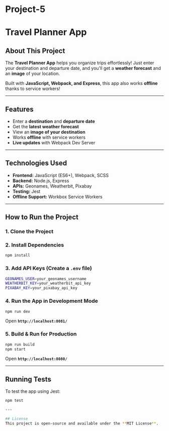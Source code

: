 # Project-5
# Travel Planner App

## About This Project
The **Travel Planner App** helps you organize trips effortlessly! Just enter your destination and departure date, and you'll get a **weather forecast** and an **image** of your location. 

Built with **JavaScript, Webpack, and Express**, this app also works **offline** thanks to service workers!

---

## Features
- Enter a **destination** and **departure date**
- Get the **latest weather forecast**
- View an **image of your destination**
- Works **offline** with service workers
- **Live updates** with Webpack Dev Server

---

## Technologies Used
- **Frontend:** JavaScript (ES6+), Webpack, SCSS
- **Backend:** Node.js, Express
- **APIs:** Geonames, Weatherbit, Pixabay
- **Testing:** Jest
- **Offline Support:** Workbox Service Workers

---

## How to Run the Project
### 1. Clone the Project

### 2. Install Dependencies
```sh
npm install
```

### 3. Add API Keys (Create a `.env` file)
```sh
GEONAMES_USER=your_geonames_username
WEATHERBIT_KEY=your_weatherbit_api_key
PIXABAY_KEY=your_pixabay_api_key
```

### 4. Run the App in Development Mode
```sh
npm run dev
```
Open **`http://localhost:8081/`**

### 5. Build & Run for Production
```sh
npm run build
npm start
```
Open **`http://localhost:8080/`**

---

## Running Tests
To test the app using Jest:
```sh
npm test

---

## License
This project is open-source and available under the **MIT License**.

